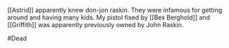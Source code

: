 [[Astrid]] apparently knew don-jon raskin. They were infamous for getting around and having many kids. My pistol fixed by [[Bex Berghold]] and [[Griffith]] was apparently previously owned by John Raskin.


#Dead 